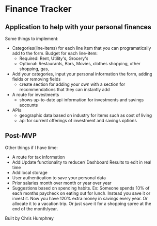 # Finance Tracker

## Application to help with your personal finances

Some things to implement:

*   Categories(line-items) for each line item that you can programatically add to the form. Budget for each line-item:
    -   Required: Rent, Utility's, Grocery's
    -   Optional: Restaurants, Bars, Movies, clothes shopping, other shopping, gas, 
*   Add your categories, input your personal information the form, adding fields or removing fields
    -   create section for adding your own with a section for recommendations that they can instantly add
*   A route for investments
    -   shows up-to-date api information for investments and savings accounts
*   APIs
    - geographic data based on industry for items such as cost of living
    - api for current offerings of investment and savings options


## Post-MVP

Other things if I have time:

*   A route for tax information
*   Add Update functionality to reducer/ Dashboard Results to edit in real time
*   Add local storage
*   User authentication to save your personal data
*   Prior salaries month over month or year over year
*   Suggestions based on spending habits. Ex: Someone spends 10% of each months paycheck on eating out for lunch. Instead you save it or invest it.
    Now you have 120% extra money in savings every year. Or allocate it to a vacation trip. Or just save it for a shopping spree at the end of the month/year.


Built by Chris Humphrey
